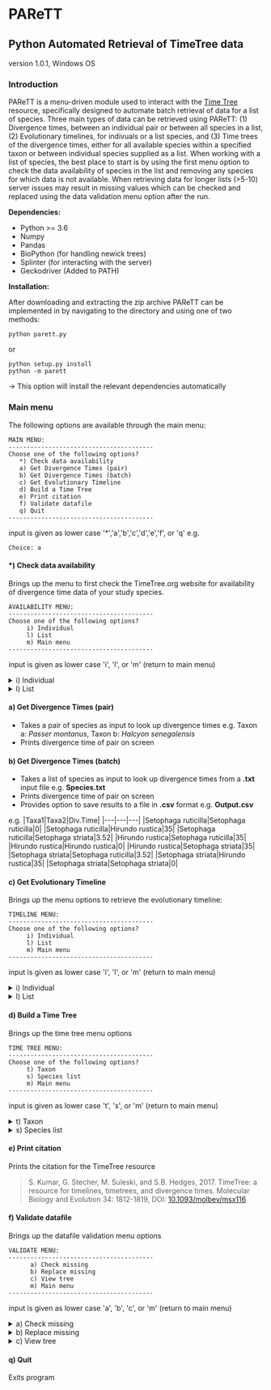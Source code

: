 # PAReTT
## Python Automated Retrieval of TimeTree data
version 1.0.1, Windows OS
### Introduction
PAReTT is a menu-driven module used to interact with the [Time Tree](http://www.timetree.org/) resource, specifically 
designed to automate batch retrieval of data for a list of species. Three main types of data can be retrieved using PAReTT:
(1) Divergence times, between an individual pair or between all species in a list, (2) Evolutionary timelines, for indivuals
or a list species, and (3) Time trees of the divergence times, either for all available species within a specified taxon or
between individual species supplied as a list.
When working with a list of species, the best place to start is by using the first menu option to check the data availability 
of species in the list and removing any species for which data is not available. When retrieving data for longer lists (>5-10)
server issues may result in missing values which can be checked and replaced using the data validation menu option after the run.

**Dependencies:**
- Python >= 3.6
- Numpy
- Pandas
- BioPython (for handling newick trees)
- Splinter (for interacting with the server)
- Geckodriver (Added to PATH)

**Installation:**

After downloading and extracting the zip archive PAReTT can be implemented in by navigating to the directory and using one of two methods:
```
python parett.py
```
or
```
python setup.py install
python -m parett
```
-> This option will install the relevant dependencies automatically
### Main menu
The following options are available through the main menu:
```
MAIN MENU:
----------------------------------------
Choose one of the following options?
   *) Check data availability
   a) Get Divergence Times (pair)
   b) Get Divergence Times (batch)
   c) Get Evolutionary Timeline
   d) Build a Time Tree
   e) Print citation
   f) Validate datafile
   q) Quit
----------------------------------------
```
input is given as lower case '*','a','b','c','d','e','f', or 'q'
e.g.
```
Choice: a
```
#### *) Check data availability
Brings up the menu to first check the TimeTree.org website for availability of divergence time data of your study species.
```
AVAILABILITY MENU:
----------------------------------------
Choose one of the following options?
     i) Individual
     l) List
     m) Main menu
----------------------------------------
```
input is given as lower case 'i', 'l', or 'm' (return to main menu)

<details><summary>i) Individual</summary>
<p>
  
- Takes an individual species as input to look up data availability e.g. *Passer montanus*
  
- Prints availability on screen
  
</p>
</details>

<details><summary>l) List</summary>
<p>
  
- Takes a list of species as input in from a **.txt** input file e.g. **Species.txt**
  
- Prints availability on screen
  
- Provides option to save results to a file in **.csv** format e.g. **Availability.csv**
  
e.g.
  |Species|TimeTree.Data|
  |---|---|
  |Setophaga ruticilla|Available|
  |Hirundo rustica|Available|
  |Setophaga striata|Available|

</p>
</details>

#### a) Get Divergence Times (pair)
- Takes a pair of species as input to look up divergence times e.g. Taxon a: *Passer montanus*, Taxon b: *Halcyon senegalensis*
- Prints divergence time of pair on screen
#### b) Get Divergence Times (batch)
- Takes a list of species as input to look up divergence times from a **.txt** input file e.g. **Species.txt**
- Prints divergence time of pair on screen
- Provides option to save results to a file in **.csv** format e.g. **Output.csv**

e.g.
 |Taxa1|Taxa2|Div.Time|
 |---|---|---|
 |Setophaga ruticilla|Setophaga ruticilla|0|
 |Setophaga ruticilla|Hirundo rustica|35|
 |Setophaga ruticilla|Setophaga striata|3.52|
 |Hirundo rustica|Setophaga ruticilla|35|
 |Hirundo rustica|Hirundo rustica|0|
 |Hirundo rustica|Setophaga striata|35|
 |Setophaga striata|Setophaga ruticilla|3.52|
 |Setophaga striata|Hirundo rustica|35|
 |Setophaga striata|Setophaga striata|0|

#### c) Get Evolutionary Timeline
Brings up the menu options to retrieve the evolutionary timeline:
```
TIMELINE MENU:
----------------------------------------
Choose one of the following options?
     i) Individual
     l) List
     m) Main menu
----------------------------------------
```
input is given as lower case 'i', 'l', or 'm' (return to main menu)
<details><summary>i) Individual</summary>
<p>

- Takes an individual species as input to look up evolutionary timeline e.g. *Passer montanus*
  
- Downloads **.jpg** result
</p>
</details>
<details><summary>l) List</summary>
<p>

- Takes a list of species as input in from a **.txt** input file e.g. **Species.txt**
  
- Downloads **.jpg** result for each specie in list
</p>
</details>

#### d) Build a Time Tree
Brings up the time tree menu options
```
TIME TREE MENU:
----------------------------------------
Choose one of the following options?
     t) Taxon
     s) Species list
     m) Main menu
----------------------------------------
```
input is given as lower case 't', 's', or 'm' (return to main menu)
<details><summary>t) Taxon</summary>
<p>
  
- Takes the name for a taxon to get a time tree of all available species within the taxon e.g. *Saxicola*
</p>
</details>
<details><summary>s) Species list</summary>
<p>

- Takes a list of species as input in from a **.txt** input file to generate a time tree e.g. **Species.txt**
  
- Downloads the resulting time tree in the Newick format
  
- Stores replaced or missing species to a **.txt** file e.g. **replacements.txt**
</p>
</details>

#### e) Print citation
Prints the citation for the TimeTree resource
>S. Kumar, G. Stecher, M. Suleski, and S.B. Hedges, 2017.  TimeTree: a resource for timelines, timetrees, and divergence times.  Molecular Biology and Evolution 34: 1812-1819,  DOI: [10.1093/molbev/msx116](https://doi.org/10.1093/molbev/msx116)

#### f) Validate datafile
Brings up the datafile validation menu options
```
VALIDATE MENU:
----------------------------------------
      a) Check missing
      b) Replace missing
      c) View tree
      m) Main menu
----------------------------------------
```
input is given as lower case 'a', 'b', 'c', or 'm' (return to main menu)
<details><summary>a) Check missing</summary>
<p>

- Used to check for missing values from running a long list of species (>10 Species)
  
- Takes the output file (.csv) from the divergence time function and checks for any missing values
  
  e.g. 
    |Taxa1|Taxa2|Div.Time|
    |---|---|---|
    |Setophaga ruticilla|Setophaga ruticilla|0|
    |Setophaga ruticilla|Hirundo rustica|**NA**|
    |Setophaga ruticilla|Setophaga striata|3.52|
    |Hirundo rustica|Setophaga ruticilla|35|
    |Hirundo rustica|Hirundo rustica|0|
    |Hirundo rustica|Setophaga striata|**NA**|
    |Setophaga striata|Setophaga ruticilla|3.52|
    |Setophaga striata|Hirundo rustica|35|
    |Setophaga striata|Setophaga striata|0|
  
- If no missing values are detected, will print 'No missing values'
  
- If missing values are detected they are printed to the screen and an attempt will be made to look up those values
  
- Asks for file name to store the missing values as a **.csv** file e.g. **missing.csv**

  e.g. 
    |Taxa1|Taxa2|Div.Time|
    |---|---|---|
    |Setophaga ruticilla|Hirundo rustica|**35**|
    |Hirundo rustica|Setophaga striata|**35**|
</p>
</details>  
<details><summary>b) Replace missing</summary>
<p>
  
- Used to replace the missing values (divergence times) from a long list of species
  
- Takes two input files, one with the divergence times and one with the missing values detected using 'Check missing' 
  
- Asks for file name to store the validated dataset of divergence times
  
  e.g. 
    |Taxa1|Taxa2|Div.Time|
    |---|---|---|
    |Setophaga ruticilla|Setophaga ruticilla|0|
    |Setophaga ruticilla|Hirundo rustica|**35**|
    |Setophaga ruticilla|Setophaga striata|3.52|
    |Hirundo rustica|Setophaga ruticilla|35|
    |Hirundo rustica|Hirundo rustica|0|
    |Hirundo rustica|Setophaga striata|**35**|
    |Setophaga striata|Setophaga ruticilla|3.52|
    |Setophaga striata|Hirundo rustica|35|
    |Setophaga striata|Setophaga striata|0|
</p>
</details>  
<details><summary>c) View tree</summary>
<p>
  
- Takes a newick tree as input and renders a basic display of tree topology
</p>
</details>

#### q) Quit
Exits program
